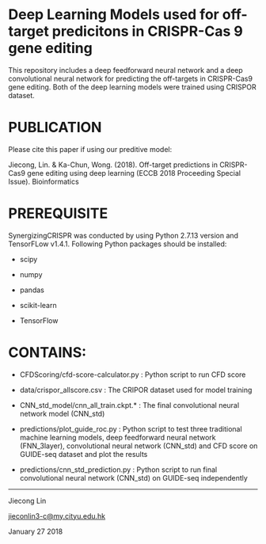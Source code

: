 # Deep Learning Models used for off-target predicitons in CRISPR-Cas 9 gene editing
This repository includes a deep feedforward neural network and a deep convolutional neural network for predicting the off-targets in CRISPR-Cas9 gene editing. Both of the deep learning models were trained using CRISPOR dataset.

# PUBLICATION
Please cite this paper if using our preditive model:

Jiecong, Lin. & Ka-Chun, Wong. (2018). Off-target predictions in CRISPR-Cas9 gene editing using deep learning (ECCB 2018 Proceeding Special Issue). Bioinformatics

# PREREQUISITE
SynergizingCRISPR was conducted by using Python 2.7.13 version and TensorFLow v1.4.1. 
Following Python packages should be installed:
<ul>
<li><p>scipy</p></li>
<li><p>numpy</p></li>
<li><p>pandas</p></li>
<li><p>scikit-learn</p></li>
<li><p>TensorFlow</p></li>
</ul>


# CONTAINS:
<ul>
<li><p>CFDScoring/cfd-score-calculator.py : Python script to run CFD score </p></li>
<li><p>data/crispor_allscore.csv : The CRIPOR dataset used for model training</p></li>
<li><p>CNN_std_model/cnn_all_train.ckpt.* : The final convolutional neural network model (CNN_std)</p></li>
<li><p>predictions/plot_guide_roc.py : Python script to test three traditional machine learning models, deep feedforward neural network (FNN_3layer), convolutional neural network (CNN_std) and CFD score on GUIDE-seq dataset and plot the results
<li><p>predictions/cnn_std_prediction.py : Python script to run final convolutional neural network (CNN_std) on GUIDE-seq independently
</p></li>
</ul>

---------------------------------------
Jiecong Lin

jieconlin3-c@my.cityu.edu.hk

January 27 2018
